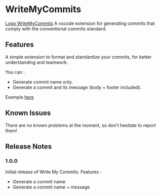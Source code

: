 # WriteMyCommits

[Logo WriteMyCommits](./src/media/logo.png)
A vscode extension for generating commits that comply with the conventional commits standard.  

## Features

A simple extension to format and standardize your commits, for better understanding and teamwork. 

You can :
- Generate commit name only.
- Generate a commit and its message (body + footer included).

Exemple [here](https://youtu.be/PiYvZSA-Qwo)  

## Known Issues

There are no known problems at the moment, so don't hesitate to report them!
  
## Release Notes
### 1.0.0

Initial release of Write My Commits.
Features : 
- Generate a commit name
- Generate a commit name + message
